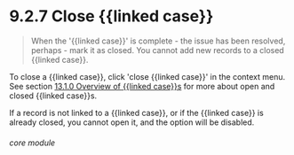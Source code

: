 # 9.2.7    Close {{linked case}}

> When the '{{linked case}}' is complete - the issue has been resolved, perhaps - mark it as closed. You cannot add new records to a closed {{linked case}}. 

To close a {{linked case}}, click 'close {{linked case}}' in the context menu. See section [13.1.0  Overview of {{linked case}}s](/help/index/v/{{version}}/p/13.1.0) for more about open and closed {{linked case}}s.

If a record is not linked to a {{linked case}}, or if the {{linked case}} is already closed, you cannot open it, and the option will be disabled. 

###### core module

